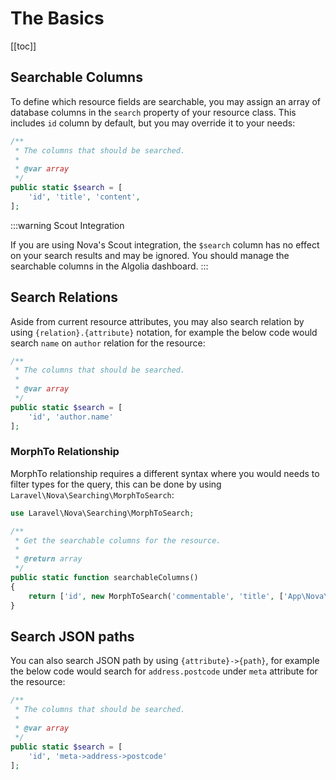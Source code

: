 # The Basics

[[toc]]

## Searchable Columns

To define which resource fields are searchable, you may assign an array of database columns in the `search` property of your resource class. This includes `id` column by default, but you may override it to your needs:

```php
/**
 * The columns that should be searched.
 *
 * @var array
 */
public static $search = [
    'id', 'title', 'content',
];
```

:::warning Scout Integration

If you are using Nova's Scout integration, the `$search` column has no effect on your search results and may be ignored. You should manage the searchable columns in the Algolia dashboard.
:::

## Search Relations

Aside from current resource attributes, you may also search relation by using `{relation}.{attribute}` notation, for example the below code would search `name` on `author` relation for the resource:

```php
/**
 * The columns that should be searched.
 *
 * @var array
 */
public static $search = [
    'id', 'author.name'
];
```

### MorphTo Relationship

MorphTo relationship requires a different syntax where you would needs to filter types for the query, this can be done by using `Laravel\Nova\Searching\MorphToSearch`:

```php
use Laravel\Nova\Searching\MorphToSearch;

/**
 * Get the searchable columns for the resource.
 *
 * @return array
 */
public static function searchableColumns()
{
    return ['id', new MorphToSearch('commentable', 'title', ['App\Nova\Post'])];
}
```

## Search JSON paths

You can also search JSON path by using `{attribute}->{path}`, for example the below code would search for `address.postcode` under `meta` attribute for the resource:

```php
/**
 * The columns that should be searched.
 *
 * @var array
 */
public static $search = [
    'id', 'meta->address->postcode'
];
```
